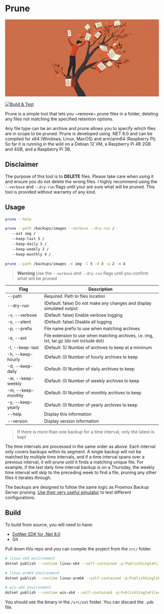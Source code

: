 # Prune

![a person in a purple shirt pulling old folders from a tree](docs/pruning-tree.png)

[![Build & Test](https://github.com/BinaryPatrick/Prune/actions/workflows/build-test.yml/badge.svg?branch=main)](https://github.com/BinaryPatrick/Prune/actions/workflows/build-test.yml)

Prune is a simple tool that lets you ~remove~ _prune_ files in a folder, deleting any files not matching the specified retention options.

Any file type can be an archive and prune allows you to specify which files are in scope to be pruned. Prune is developed using .NET 8.0 and can be compiled for x64 (Windows, Linux, MacOS) and arm/arm64 (Raspberry Pi). So far it is running in the wild on a Debian 12 VM, a Raspberry Pi 4B 2GB and 4GB, and a Raspberry Pi 3B.

## Disclaimer

The purpose of this tool is to **DELETE** files. Please take care when using it and ensure you do not delete the wrong files. I highly recommend using the `--verbose` and `--dry-run` flags until your are sure what will be pruned. This tool is provided without warranty of any kind.

## Usage

```bash
prune --help
```

```bash
prune --path /backups/images --verbose --dry-run /
   --ext img /
   --keep-last 5 /
   --keep-daily 3 /
   --keep-weekly 2 /
   --keep-monthly 4 /
```

```bash
prune --path /backups/images -e img -l 5 -d 3 -w 2 -m 4
```

> **Warning** Use the `--verbose` and `--dry-run` flags until you confirm what will be pruned

| Flag               | Description                                                                              |
| ------------------ | ---------------------------------------------------------------------------------------- |
| --path             | Required. Path to files location                                                         |
| --dry-run          | (Default: false) Do not make any changes and display simulated output                    |
| -v, --verbose      | (Default: false) Enable verbose logging                                                  |
| -s, --silent       | (Default: false) Disable all logging                                                     |
| -p, --prefix       | File name prefix to use when matching archives                                           |
| -e, --ext          | File extension to use when matching archives, i.e. img, txt, tar.gz (do not include dot) |
| -l, --keep-last    | (Default: 5) Number of archives to keep at a minimum                                     |
| -h, --keep-hourly  | (Default: 0) Number of hourly archives to keep                                           |
| -d, --keep-daily   | (Default: 0) Number of daily archives to keep                                            |
| -w, --keep-weekly  | (Default: 0) Number of weekly archives to keep                                           |
| -m, --keep-monthly | (Default: 0) Number of monthly archives to keep                                          |
| -y, --keep-yearly  | (Default: 0) Number of yearly archives to keep                                           |
| --help             | Display this information                                                                 |
| --version          | Display version information                                                              |

> If there is more than one backup for a time interval, only the latest is kept

The time intervals are processed in the same order as above. Each interval only covers backups within its segment. A single backup will not be matched by multiple time intervals, and if a time interval spans over a previous interval, it will prune until it finds a matching unique file. For example, if the last daily time interval backup is on a Thursday, the weekly time interval will skip to the preceding week to find a file, pruning any other files it iterates through.

The backups are designed to follow the same logic as Proxmox Backup Server pruning. [Use their very useful simulator](https://pbs.proxmox.com/docs/prune-simulator/) to test different configurations.

## Build

To build from source, you will need to have:

- [DotNet SDK for .Net 8.0](https://dotnet.microsoft.com/en-us/download)
- Git

Pull down this repo and you can compile the project from the `src/` folder.

```bash
# linux-x64 environment
dotnet publish --runtime linux-x64 --self-contained -p:PublishSingleFile=true -c Release -o ./out
```

```bash
# linux-arm64 environment
dotnet publish --runtime linux-arm64 --self-contained -p:PublishSingleFile=true -c Release -o ./out
```

```bash
# win-x64 environment
dotnet publish --runtime win-x64 --self-contained -p:PublishSingleFile=true -c Release -o ./out
```

You should see the binary in the `/src/out` folder. You can discard the `.pdb` file.
